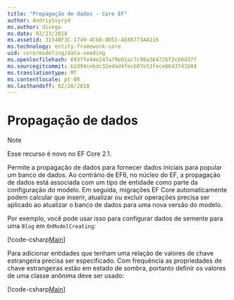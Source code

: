 ```yaml
---
title: "Propagação de dados - Core EF"
author: AndriySvyryd
ms.author: divega
ms.date: 02/23/2018
ms.assetid: 3154BF3C-1749-4C60-8D51-AE86773AA116
ms.technology: entity-framework-core
uid: core/modeling/data-seeding
ms.openlocfilehash: 693ffe44e247a79e01ac7c98a36472bf2c68d37f
ms.sourcegitcommit: b2d94cebdc32edad4fecb07e53fece66437d1b04
ms.translationtype: MT
ms.contentlocale: pt-BR
ms.lasthandoff: 02/28/2018
---
```

# <a name="data-seeding"></a>Propagação de dados

> [!NOTE]  
> Esse recurso é novo no EF Core 2.1.

Permite a propagação de dados para fornecer dados iniciais para popular um banco de dados. Ao contrário de EF6, no núcleo do EF, a propagação de dados está associada com um tipo de entidade como parte da configuração do modelo. Em seguida, migrações EF Core automaticamente podem calcular que inserir, atualizar ou excluir operações precisa ser aplicado ao atualizar o banco de dados para uma nova versão do modelo.

Por exemplo, você pode usar isso para configurar dados de semente para uma `Blog` em `OnModelCreating`:

[!code-csharp[Main](../../../samples/core/DataSeeding/DataSeedingContext.cs?name=BlogSeed)]

Para adicionar entidades que tenham uma relação de valores de chave estrangeira precisa ser especificado. Com frequência as propriedades de chave estrangeiras estão em estado de sombra, portanto definir os valores de uma classe anônima deve ser usado:

[!code-csharp[Main](../../../samples/core/DataSeeding/DataSeedingContext.cs?name=PostSeed)]
